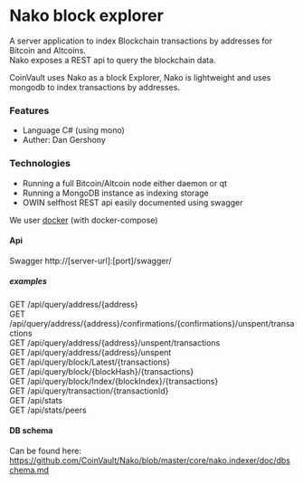 # Nako block explorer
A server application to index Blockchain transactions by addresses for Bitcoin and Altcoins.  
Nako exposes a REST api to query the blockchain data.

CoinVault uses Nako as a block Explorer, Nako is lightweight and uses mongodb to index transactions by addresses.

### Features
- Language C# (using mono)
- Auther: Dan Gershony

### Technologies
- Running a full Bitcoin/Altcoin node either daemon or qt 
- Running a MongoDB instance as indexing storage
- OWIN selfhost REST api easily documented using swagger

We user [docker](https://www.docker.com/) (with docker-compose)

#### Api
Swagger http://[server-url]:[port]/swagger/

##### examples
GET /api/query/address/{address}  
GET /api/query/address/{address}/confirmations/{confirmations}/unspent/transactions  
GET /api/query/address/{address}/unspent/transactions  
GET /api/query/address/{address}/unspent  
GET /api/query/block/Latest/{transactions}  
GET /api/query/block/{blockHash}/{transactions}  
GET /api/query/block/Index/{blockIndex}/{transactions}  
GET /api/query/transaction/{transactionId}  
GET /api/stats  
GET /api/stats/peers  

#### DB schema
Can be found here:  
https://github.com/CoinVault/Nako/blob/master/core/nako.indexer/doc/dbschema.md
